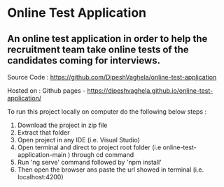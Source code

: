 # Online Test Application

## An online test application in order to help the recruitment team take online tests of the candidates coming for interviews.

Source Code : https://github.com/DipeshVaghela/online-test-application

Hosted on : Github pages - https://dipeshvaghela.github.io/online-test-application/

To run this project locally on computer do the following below steps :

1. Download the project in zip file
2. Extract that folder
3. Open project in any IDE (i.e. Visual Studio)
4. Open terminal and direct to project root folder (i.e online-test-application-main ) through cd command
5. Run 'ng serve' command followed by 'npm install'
6. Then open the browser ans paste the url showed in terminal (i.e. localhost:4200)

